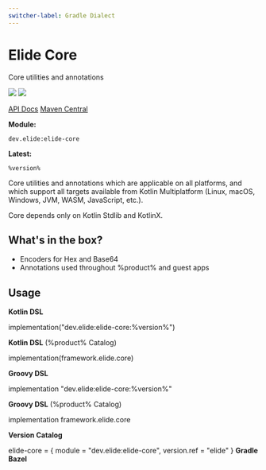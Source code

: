 ```yaml
---
switcher-label: Gradle Dialect
---
```


# Elide Core

<tldr>
    <p>Core utilities and annotations</p>
    <p columns="2">
        <img style="inline" src="https://img.shields.io/badge/status-beta-purple" />
        <img style="inline" src="https://img.shields.io/badge/platforms-all-white" />
    </p>
    <a target="_blank" href="https://docs.elide.dev/apidocs/packages/core/index.html">API Docs</a>
    <a target="_blank" href="https://search.maven.org/search?q=g:dev.elide%20core">Maven Central</a>
    <br />
    <p><b>Module:</b></p>
    <code>dev.elide:elide-core</code>
    <p><b>Latest:</b></p>
    <code>%version%</code>
</tldr>

Core utilities and annotations which are applicable on all platforms, and which support all targets available from
Kotlin Multiplatform (Linux, macOS, Windows, JVM, WASM, JavaScript, etc.).

Core depends only on Kotlin Stdlib and KotlinX.

## What's in the box?

- Encoders for Hex and Base64
- Annotations used throughout %product% and guest apps

## Usage

<tabs>
    <tab title="Gradle">
        <p switcher-key="Kotlin DSL"><b>Kotlin DSL</b></p>
        <code-block lang="kotlin" switcher-key="Kotlin DSL">
        implementation("dev.elide:elide-core:%version%")
        </code-block>
        <p switcher-key="Kotlin DSL"><b>Kotlin DSL</b> (%product% Catalog)</p>
        <code-block lang="kotlin" switcher-key="Kotlin DSL">
        implementation(framework.elide.core)
        </code-block>
        <p switcher-key="Groovy DSL"><b>Groovy DSL</b></p>
        <code-block lang="groovy" switcher-key="Groovy DSL">
        implementation "dev.elide:elide-core:%version%"
        </code-block>
        <p switcher-key="Groovy DSL"><b>Groovy DSL</b> (%product% Catalog)</p>
        <code-block lang="groovy" switcher-key="Groovy DSL">
        implementation framework.elide.core
        </code-block>
        <p><b>Version Catalog</b></p>
        <code-block lang="text">
        elide-core = { module = "dev.elide:elide-core", version.ref = "elide" }
        </code-block>
    </tab>
    <tab title="Maven">
        <b>Gradle</b>
    </tab>
    <tab title="Bazel">
        <b>Bazel</b>
    </tab>
</tabs>
